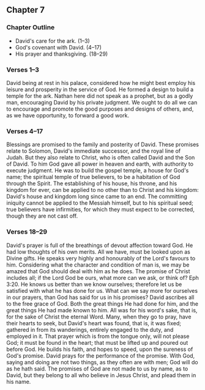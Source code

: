## Chapter 7

### Chapter Outline

- David's care for the ark. (1–3)
- God's covenant with David. (4–17)
- His prayer and thanksgiving. (18–29)

### Verses 1–3

David being at rest in his palace, considered how he might best employ his leisure and prosperity in the service of God. He formed a design to build a temple for the ark. Nathan here did not speak as a prophet, but as a godly man, encouraging David by his private judgment. We ought to do all we can to encourage and promote the good purposes and designs of others, and, as we have opportunity, to forward a good work.

### Verses 4–17

Blessings are promised to the family and posterity of David. These promises relate to Solomon, David's immediate successor, and the royal line of Judah. But they also relate to Christ, who is often called David and the Son of David. To him God gave all power in heaven and earth, with authority to execute judgment. He was to build the gospel temple, a house for God's name; the spiritual temple of true believers, to be a habitation of God through the Spirit. The establishing of his house, his throne, and his kingdom for ever, can be applied to no other than to Christ and his kingdom: David's house and kingdom long since came to an end. The committing iniquity cannot be applied to the Messiah himself, but to his spiritual seed; true believers have infirmities, for which they must expect to be corrected, though they are not cast off.

### Verses 18–29

David's prayer is full of the breathings of devout affection toward God. He had low thoughts of his own merits. All we have, must be looked upon as Divine gifts. He speaks very highly and honourably of the Lord's favours to him. Considering what the character and condition of man is, we may be amazed that God should deal with him as he does. The promise of Christ includes all; if the Lord God be ours, what more can we ask, or think of? Eph 3:20. He knows us better than we know ourselves; therefore let us be satisfied with what he has done for us. What can we say more for ourselves in our prayers, than God has said for us in his promises? David ascribes all to the free grace of God. Both the great things He had done for him, and the great things He had made known to him. All was for his word's sake, that is, for the sake of Christ the eternal Word. Many, when they go to pray, have their hearts to seek, but David's heart was found, that is, it was fixed; gathered in from its wanderings, entirely engaged to the duty, and employed in it. That prayer which is from the tongue only, will not please God; it must be found in the heart; that must be lifted up and poured out before God. He builds his faith, and hopes to speed, upon the sureness of God's promise. David prays for the performance of the promise. With God, saying and doing are not two things, as they often are with men; God will do as he hath said. The promises of God are not made to us by name, as to David, but they belong to all who believe in Jesus Christ, and plead them in his name.

